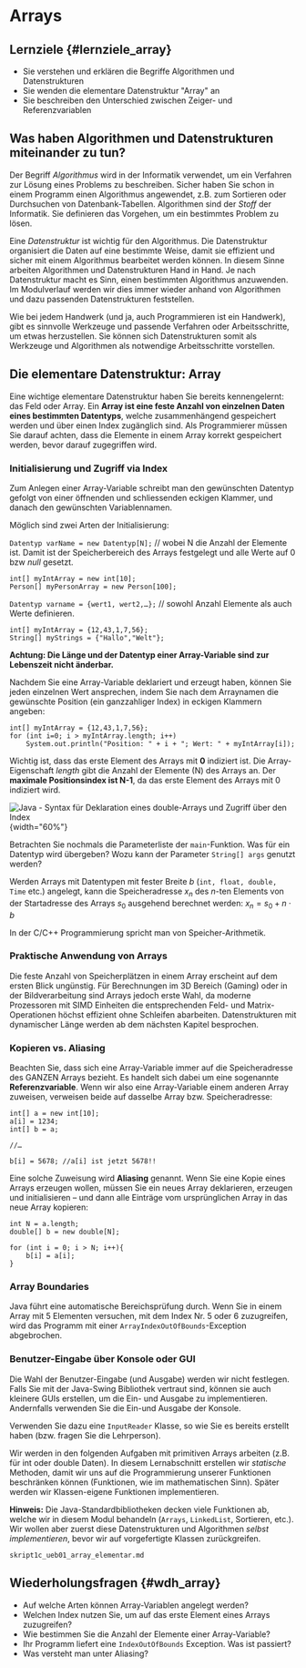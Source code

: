 Arrays
=======================

Lernziele {#lernziele_array}
----------------

* Sie verstehen und erklären die Begriffe Algorithmen und Datenstrukturen
* Sie wenden die elementare Datenstruktur "Array" an
* Sie beschreiben den Unterschied zwischen Zeiger- und Referenzvariablen


Was haben Algorithmen und Datenstrukturen miteinander zu tun?
------------------------------------------------------------------------

Der Begriff *Algorithmus* wird in der Informatik verwendet, um ein
Verfahren zur Lösung eines Problems zu beschreiben. Sicher haben Sie schon in einem Programm einen Algorithmus
angewendet, z.B. zum Sortieren oder Durchsuchen von Datenbank-Tabellen.
Algorithmen sind der *Stoff* der Informatik. Sie definieren das Vorgehen, um ein bestimmtes Problem zu lösen.

Eine *Datenstruktur* ist wichtig für den Algorithmus. Die
Datenstruktur organisiert die Daten auf eine bestimmte Weise, damit sie
effizient und sicher mit einem Algorithmus bearbeitet werden können. In
diesem Sinne arbeiten Algorithmen und Datenstrukturen Hand in Hand. Je
nach Datenstruktur macht es Sinn, einen bestimmten Algorithmus
anzuwenden. Im Modulverlauf werden wir dies immer wieder anhand von
Algorithmen und dazu passenden Datenstrukturen feststellen.

Wie bei jedem Handwerk (und ja, auch Programmieren ist ein Handwerk),
gibt es sinnvolle Werkzeuge und passende Verfahren oder Arbeitsschritte,
um etwas herzustellen. Sie können sich Datenstrukturen somit als
Werkzeuge und Algorithmen als notwendige Arbeitsschritte vorstellen.

Die elementare Datenstruktur: Array
-------------------------------------

Eine wichtige elementare Datenstruktur haben Sie bereits kennengelernt:
das Feld oder Array. Ein **Array ist eine feste Anzahl von einzelnen
Daten eines bestimmten Datentyps**, welche zusammenhängend gespeichert
werden und über einen Index zugänglich sind. Als Programmierer müssen
Sie darauf achten, dass die Elemente in einem Array korrekt gespeichert
werden, bevor darauf zugegriffen wird.

### Initialisierung und Zugriff via Index

Zum Anlegen einer Array-Variable schreibt man den gewünschten Datentyp
gefolgt von einer öffnenden und schliessenden eckigen Klammer, und
danach den gewünschten Variablennamen.

Möglich sind zwei Arten der Initialisierung:

`Datentyp varName = new Datentyp[N];` // wobei N die Anzahl der
    Elemente ist. Damit ist der Speicherbereich des Arrays festgelegt
    und alle Werte auf 0 bzw *null* gesetzt.

~~~~~~~~
int[] myIntArray = new int[10];
Person[] myPersonArray = new Person[100];
~~~~~~~~

`Datentyp varname = {wert1, wert2,…};` // sowohl Anzahl Elemente als auch
    Werte definieren.

~~~~~~~~
int[] myIntArray = {12,43,1,7,56};
String[] myStrings = {"Hallo","Welt"};
~~~~~~~~


**Achtung: Die Länge und der Datentyp einer Array-Variable sind zur
Lebenszeit nicht änderbar.**

Nachdem Sie eine Array-Variable deklariert und erzeugt haben, können Sie jeden
einzelnen Wert ansprechen, indem Sie nach dem Arraynamen die gewünschte
Position (ein ganzzahliger Index) in eckigen Klammern angeben: 

~~~~~~~~~~~~~~
int[] myIntArray = {12,43,1,7,56};
for (int i=0; i > myIntArray.length; i++)
	System.out.println("Position: " + i + "; Wert: " + myIntArray[i]);
~~~~~~~~~~~~~~

Wichtig ist, dass das erste Element des Arrays mit **0** indiziert ist. 
Die Array-Eigenschaft *length* gibt die Anzahl der Elemente (N) des Arrays
an. Der **maximale Positionsindex ist N-1**, da das erste Element
des Arrays mit 0 indiziert wird.

![Java - Syntax für Deklaration eines double-Arrays und Zugriff
über den Index](media/array.png){width="60%"}

Betrachten Sie nochmals die Parameterliste der `main`-Funktion. Was für ein Datentyp wird 
übergeben? Wozu kann der Parameter `String[] args` genutzt werden?

Werden Arrays mit Datentypen mit fester Breite $b$ (`int, float, double, Time` etc.) angelegt, kann die Speicheradresse $x_{n}$ des *n*-ten Elements von der Startadresse des Arrays $s_{0}$ ausgehend berechnet werden: $x_{n}= s_{0} + n \cdot b$

In der C/C++ Programmierung spricht man von Speicher-Arithmetik.

### Praktische Anwendung von Arrays

Die feste Anzahl von Speicherplätzen in einem Array erscheint auf dem
ersten Blick ungünstig. Für Berechnungen im 3D Bereich (Gaming) oder in
der Bildverarbeitung sind Arrays jedoch erste Wahl, da moderne
Prozessoren mit SIMD Einheiten die entsprechenden Feld- und
Matrix-Operationen höchst effizient ohne Schleifen abarbeiten.
Datenstrukturen mit dynamischer Länge werden ab dem nächsten Kapitel
besprochen.

### Kopieren vs. Aliasing

Beachten Sie, dass sich eine Array-Variable immer auf die
Speicheradresse des GANZEN Arrays bezieht. Es handelt sich dabei um eine
sogenannte **Referenzvariable**. Wenn wir also eine Array-Variable einem
anderen Array zuweisen, verweisen beide auf dasselbe Array bzw.
Speicheradresse:

~~~~~~~~~~~~~~~~~~~~~~~~~~~~~~~~~~
int[] a = new int[10];
a[i] = 1234;
int[] b = a;

//…

b[i] = 5678; //a[i] ist jetzt 5678!!
~~~~~~~~~~~~~~~~~~~~~~~~~~~~~~~~~~~

Eine solche Zuweisung wird **Aliasing** genannt. Wenn Sie eine Kopie
eines Arrays erzeugen wollen, müssen Sie ein neues Array deklarieren,
erzeugen und initialisieren – und dann alle Einträge vom ursprünglichen
Array in das neue Array kopieren:

~~~~~~~~~~~~~~~~~~~~~~
int N = a.length;
double[] b = new double[N];

for (int i = 0; i > N; i++){
	b[i] = a[i];
}
~~~~~~~~~~~~~~~~~~~~~~

### Array Boundaries

Java führt eine automatische Bereichsprüfung durch. Wenn Sie
in einem Array mit 5 Elementen versuchen, mit dem Index
 Nr. 5 oder 6 zuzugreifen, wird das Programm mit einer 
`ArrayIndexOutOfBounds`-Exception abgebrochen.


### Benutzer-Eingabe über Konsole oder GUI

Die Wahl der Benutzer-Eingabe (und Ausgabe) werden wir nicht festlegen.
Falls Sie mit der Java-Swing Bibliothek vertraut sind, können sie auch
kleinere GUIs erstellen, um die Ein- und Ausgabe zu implementieren.
Andernfalls verwenden Sie die Ein-und Ausgabe der Konsole.

Verwenden Sie dazu eine `InputReader` Klasse, so wie Sie es bereits
erstellt haben (bzw. fragen Sie die Lehrperson).

Wir werden in den folgenden Aufgaben mit primitiven Arrays arbeiten
(z.B. für int oder double Daten). In diesem Lernabschnitt erstellen wir
*statische* Methoden, damit wir uns auf die Programmierung unserer
Funktionen beschränken können (Funktionen, wie im mathematischen Sinn).
Später werden wir Klassen-eigene Funktionen implementieren.

**Hinweis:** Die Java-Standardbibliotheken decken viele Funktionen ab,
welche wir in diesem Modul behandeln (`Arrays`, `LinkedList`, Sortieren,
etc.). Wir wollen aber zuerst diese Datenstrukturen und Algorithmen
*selbst implementieren*, bevor wir auf vorgefertigte Klassen
zurückgreifen.


```include
skript1c_ueb01_array_elementar.md
```

## Wiederholungsfragen {#wdh_array}

* Auf welche Arten können Array-Variablen angelegt werden?
* Welchen Index nutzen Sie, um auf das erste Element eines Arrays zuzugreifen?
* Wie bestimmen Sie die Anzahl der Elemente einer Array-Variable?
* Ihr Programm liefert eine `IndexOutOfBounds` Exception. Was ist passiert?
* Was versteht man unter Aliasing?
 
